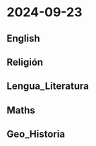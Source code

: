 # 2024-09-23 <!-- markmap: foldAll -->

## English

## Religión

## Lengua_Literatura

## Maths

## Geo_Historia

